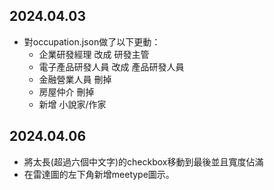 ## 2024.04.03
- 對occupation.json做了以下更動：
    - 企業研發經理  改成 研發主管
    - 電子產品研發人員 改成 產品研發人員
    - 金融營業人員 刪掉
    - 房屋仲介 刪掉  
    - 新增 小說家/作家

## 2024.04.06
- 將太長(超過六個中文字)的checkbox移動到最後並且寬度佔滿
- 在雷達圖的左下角新增meetype圖示。